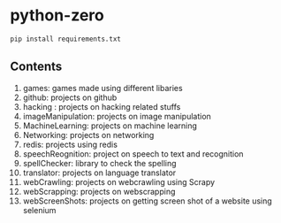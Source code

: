 # python-zero

```python
pip install requirements.txt
```

## Contents

1) games: games made using different libaries
2) github: projects on github
3) hacking : projects on hacking related stuffs
4) imageManipulation: projects on image manipulation
5) MachineLearning: projects on machine learning
6) Networking: projects on networking
7) redis: projects using redis
8) speechReognition: project on speech to text and recognition
8) spellChecker: library to check the spelling
9) translator: projects on language translator
10) webCrawling: projects on webcrawling using Scrapy
11) webScrapping: projects on webscrapping
12) webScreenShots: projects on getting screen shot of a website using selenium